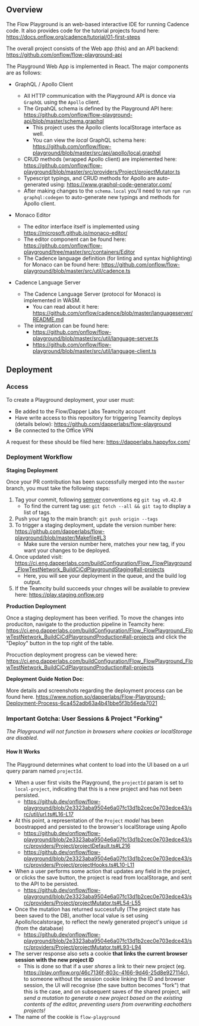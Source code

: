 ## Overview 

The Flow Playground is an web-based interactive IDE for running Cadence code.
It also provides code for the tutorial projects found here: https://docs.onflow.org/cadence/tutorial/01-first-steps

The overall project consists of the Web app (this) and an API backend: https://github.com/onflow/flow-playground-api

The Playground Web App is implemented in React. The major components are as follows:

- GraphQL / Apollo Client
  - All HTTP communication with the Playground API is donce via `GraphQL` using the `Apollo` client. 
  - The GrpahQL schema is defined by the Playground API here: https://github.com/onflow/flow-playground-api/blob/master/schema.graphql
    - This project uses the Apollo clients localStorage interface as well. 
    - You can view the _local_ GraphQL schema here: https://github.com/onflow/flow-playground/blob/master/src/api/apollo/local.graphql
  - CRUD methods (wrapped Apollo client) are implemented here: https://github.com/onflow/flow-playground/blob/master/src/providers/Project/projectMutator.ts 
  - Typescript typings, and CRUD methods for Apollo are auto-generated using: https://www.graphql-code-generator.com/
  - After making changes to the `schema.local` you'll need to run `npm run graphql:codegen` to auto-generate new typings and methods for Apollo client.

- Monaco Editor
  - The editor interface itself is implemented using https://microsoft.github.io/monaco-editor/
  - The editor component can be found here: https://github.com/onflow/flow-playground/tree/master/src/containers/Editor
  - The Cadence language definition (for linting and syntax highlighting) for Monaco can be found here: https://github.com/onflow/flow-playground/blob/master/src/util/cadence.ts

- Cadence Language Server
  - The Cadence Language Server (protocol for Monaco) is implemented in WASM. 
    - You can read about it here: https://github.com/onflow/cadence/blob/master/languageserver/README.md 
  - The integration can be found here: 
      - https://github.com/onflow/flow-playground/blob/master/src/util/language-server.ts
      - https://github.com/onflow/flow-playground/blob/master/src/util/language-client.ts

## Deployment

### Access

To create a Playground deployment, your user must: 
- Be added to the Flow/Dapper Labs Teamcity account
- Have write access to this repository for triggering Teamcity deploys (details below): https://github.com/dapperlabs/flow-playground
- Be connected to the Office VPN

A request for these should be filed here: https://dapperlabs.happyfox.com/

### Deployment Workflow

**Staging Deployment**

Once your PR contribution has been successfully merged into the `master` branch, you must take the following steps: 
1) Tag your commit, following [semver](https://semver.org/) conventions eg `git tag v0.42.0`
    - To find the current tag use: `git fetch --all && git tag` to display a list of tags.
2) Push your tag to the main branch: `git push origin --tags`
3) To trigger a staging deployment, update the version number here: https://github.com/dapperlabs/flow-playground/blob/master/Makefile#L3
    - Make sure the version number here, matches your new tag, if you want your changes to be deployed. 
4) Once updated visit: https://ci.eng.dapperlabs.com/buildConfiguration/Flow_FlowPlayground_FlowTestNetwork_BuildCiCdPlaygroundStaging#all-projects
    - Here, you will see your deployment in the queue, and the build log output.
5) If the Teamcity build succeeds your chnges will be available to preview here: https://play.staging.onflow.org

**Production Deployment**

Once a staging deployment has been verified. To move the changes into produciton, navigate to the production pipeline in Teamcity here: https://ci.eng.dapperlabs.com/buildConfiguration/Flow_FlowPlayground_FlowTestNetwork_BuildCiCdPlaygroundProduction#all-projects and click the "Deploy" button in the top right of the table. 

Procuction deployment progress can be viewed here: https://ci.eng.dapperlabs.com/buildConfiguration/Flow_FlowPlayground_FlowTestNetwork_BuildCiCdPlaygroundProduction#all-projects

**Deployment Guide Notion Doc**: 

More details and screenshots regarding the deployment process can be found here.
https://www.notion.so/dapperlabs/Flow-Playground-Deployment-Process-6ca452adb63a4b41bbe5f3b56eda7021

### Important Gotcha: User Sessions & Project "Forking"

_The Playground will not function in browsers where cookies or localStorage are disabled._

#### How It Works

The Playground determines what content to load into the UI based on a url query param named `projectId`.
- When a user first visits the Playground, the `projectId` param is set to `local-project`, indicating that this is a new project and has not been persisted.
  - https://github.dev/onflow/flow-playground/blob/2e3323aba9504e6a07fc13d1b2cec0e703edce43/src/util/url.ts#L16-L17
- At this point, a representation of the `Project` _model_ has been boostrapped and persisted to the browser's localStorage using Apollo
  - https://github.dev/onflow/flow-playground/blob/2e3323aba9504e6a07fc13d1b2cec0e703edce43/src/providers/Project/projectDefault.ts#L216
  - https://github.dev/onflow/flow-playground/blob/2e3323aba9504e6a07fc13d1b2cec0e703edce43/src/providers/Project/projectHooks.ts#L10-L11
- When a user performs some action that updates any field in the project, or clicks the save button, the project is read from localStorage, and sent to the API to be persisted. 
  - https://github.dev/onflow/flow-playground/blob/2e3323aba9504e6a07fc13d1b2cec0e703edce43/src/providers/Project/projectMutator.ts#L54-L55
- Once the mutation has returned successfully (The project state has been saved to the DB), another local value is set using Apollo/localstorage, to reflect the newly generated project's unique `id` (from the database)
  - https://github.dev/onflow/flow-playground/blob/2e3323aba9504e6a07fc13d1b2cec0e703edce43/src/providers/Project/projectMutator.ts#L93-L94
- The server response also sets a cookie **that links the current browser session with the new project ID** 
  - This is done so that if a user _shares_ a link to their new project (eg. https://play.onflow.org/46c7136f-803c-4166-9d46-25d8e927114c), to someone without the session cookie linking the ID and browser session, the UI will recognise (the save button becomes "fork") that this is the case, and on subsequent saves of the shared project, _will send a mutation to generate a new project based on the existing contents of the editor, preventing users from overwriting eachothers projects!_
 - The name of the cookie is `flow-playground`



